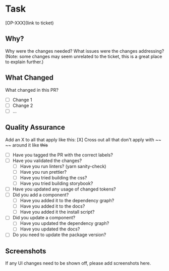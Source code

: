# Task

[OP-XXX](link to ticket)

## Why?

Why were the changes needed? What issues were the changes addressing?
(Note: some changes may seem unrelated to the ticket, this is a great place to explain further.)

## What Changed

What changed in this PR?

- [ ] Change 1
- [ ] Change 2
- [ ] ...

## Quality Assurance

Add an X to all that apply like this: [X]
Cross out all that don't apply with ~~ ~~ around it like ~~this~~

- [ ] Have you tagged the PR with the correct labels?
- [ ] Have you validated the changes?
  - [ ] Have you run linters? (yarn sanity-check)
  - [ ] Have you run prettier?
  - [ ] Have you tried building the css?
  - [ ] Have you tried building storybook?
- [ ] Have you updated any usage of changed tokens?
- [ ] Did you add a component?
  - [ ] Have you added it to the dependency graph?
  - [ ] Have you added it to the docs?
  - [ ] Have you added it the install script?
- [ ] Did you update a component?
  - [ ] Have you updated the dependency graph?
  - [ ] Have you updated the docs?
- [ ] Do you need to update the package version?

## Screenshots

If any UI changes need to be shown off, please add screenshots here.
